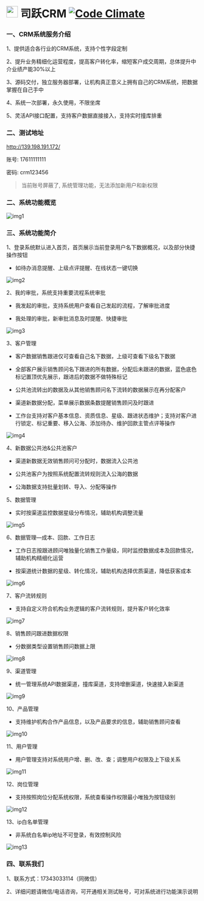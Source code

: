 # <img src="https://github.com/qincrm/crm/raw/main/resources/logo.png" height="30px"/> 司跃CRM [![Code Climate][codeclimate-img-url]][codeclimate-url]

[codeclimate-img-url]: https://codeclimate.com/github/qincrm/crm.svg
[codeclimate-url]: https://codeclimate.com/github/qincrm/crm

### 一、CRM系统服务介绍

1、提供适合各行业的CRM系统，支持个性字段定制

2、提升业务精细化运营程度，提高客户转化率，缩短客户成交周期，总体提升中介业绩产能30%以上  

3、源码交付，独立服务器部署，让机构真正意义上拥有自己的CRM系统，把数据掌握在自己手中  

4、系统一次部署，永久使用，不限坐席  

5、灵活API接口配置，支持客户数据直接接入，支持实时撞库排重  

### 二、测试地址

http://139.198.191.172/

账号: 17611111111

密码: crm123456

> 当前账号屏蔽了, 系统管理功能，无法添加新用户和新权限

### 二、系统功能概览
 
 ![img1]

[img1]: https://github.com/qincrm/crm/raw/main/resources/1.png 

### 三、系统功能简介

1、登录系统默认进入首页，首页展示当前登录用户名下数据概况，以及部分快捷操作按钮

* 如待办消息提醒、上级点评提醒、在线状态一键切换
 
![img2]

[img2]: https://github.com/qincrm/crm/raw/main/resources/2.png 

2、我的审批，系统支持重要流程系统审批  

* 我发起的审批，支持系统用户查看自己发起的流程，了解审批进度

* 我处理的审批，新审批消息及时提醒、快捷审批

![img3]

[img3]: https://github.com/qincrm/crm/raw/main/resources/3.png 

3、客户管理

* 客户数据销售跟进仅可查看自己名下数据，上级可查看下级名下数据

* 全部客户展示销售顾问名下跟进的所有数据，分配后未跟进的数据，蓝色底色标记置顶优先展示，跟进后的数据不做特殊标记

* 公共池流转出的数据及从其他销售顾问名下流转的数据展示在再分配客户

* 渠道新数据分配，菜单展示数据条数提醒销售顾问及时跟进

* 工作台支持对客户基本信息、资质信息、星级、跟进状态维护；支持对客户进行锁定、标记重要、移入公海、添加待办、维护回款主管点评等操作

![img4]

[img4]: https://github.com/qincrm/crm/raw/main/resources/4.png 

4、新数据公共池&公共池客户

* 渠道新数据无效销售顾问可分配时，数据流入公共池

* 公共池客户为按照系统配置流转规则流入公海的数据

* 公海数据支持批量划转、导入、分配等操作

5、数据管理

* 实时按渠道监控数据星级分布情况，辅助机构调整流量

![img5]

[img5]: https://github.com/qincrm/crm/raw/main/resources/5.png 

6、数据管理—成本、回款、工作日志

* 工作日志按跟进顾问唯独量化销售工作量级，同时监控数据成本及回款情况，辅助机构精细化运营

* 按渠道统计数据的星级、转化情况，辅助机构选择优质渠道，降低获客成本

![img6]

[img6]: https://github.com/qincrm/crm/raw/main/resources/6.png 

7、客户流转规则

* 支持自定义符合机构业务逻辑的客户流转规则，提升客户转化效率

![img7]

[img7]: https://github.com/qincrm/crm/raw/main/resources/7.png 

8、销售顾问跟进数据权限

* 分数据类型设置销售顾问数据上限

![img8]

[img8]: https://github.com/qincrm/crm/raw/main/resources/8.png 

9、渠道管理

* 统一管理系统API数据渠道，撞库渠道，支持增删渠道，快速接入新渠道

![img9]

[img9]: https://github.com/qincrm/crm/raw/main/resources/9.png 

10、产品管理

* 支持维护机构合作产品信息，以及产品要求的信息，辅助销售顾问查看

![img10]

[img10]: https://github.com/qincrm/crm/raw/main/resources/10.png 

11、用户管理

* 用户管理支持对系统用户增、删、改、查；调整用户权限及上下级关系

![img11]

[img11]: https://github.com/qincrm/crm/raw/main/resources/11.png 

12、岗位管理

* 支持按照岗位分配系统权限，系统查看操作权限最小唯独为按钮级别

![img12]

[img12]: https://github.com/qincrm/crm/raw/main/resources/12.png 

13、ip白名单管理

* 非系统白名单ip地址不可登录，有效控制风险

![img13]

[img13]: https://github.com/qincrm/crm/raw/main/resources/13.png 

### 四、联系我们

1、联系方式：17343033114（同微信）

2、详细问题请微信/电话咨询，可开通相关测试账号，可对系统进行功能演示说明
